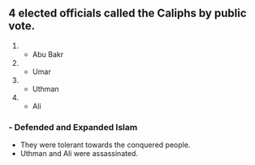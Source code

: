 ## 4 elected officials called the Caliphs by public vote.
1) - Abu Bakr
2) - Umar
3) - Uthman
4) - Ali

### - Defended and Expanded Islam
- They were tolerant towards the conquered people.
- Uthman and Ali were assassinated. 
